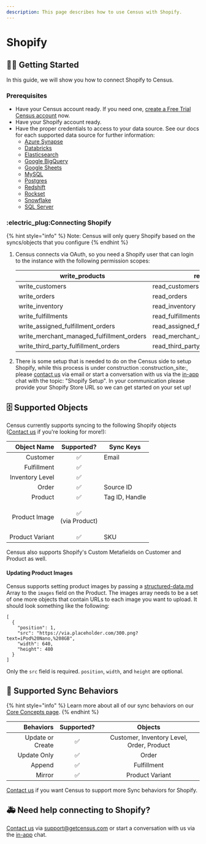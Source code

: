 ```yaml
---
description: This page describes how to use Census with Shopify.
---
```


# Shopify

## 🏃‍♀️ Getting Started

In this guide, we will show you how to connect Shopify to Census.

### Prerequisites

* Have your Census account ready. If you need one, [create a Free Trial Census account](https://app.getcensus.com/) now.
* Have your Shopify account ready.
* Have the proper credentials to access to your data source. See our docs for each supported data source for further information:
  * [Azure Synapse](../sources/azure-synapse.md)
  * [Databricks](https://docs.getcensus.com/sources/databricks)
  * [Elasticsearch](https://docs.getcensus.com/sources/elasticsearch)
  * [Google BigQuery](https://docs.getcensus.com/sources/google-bigquery)
  * [Google Sheets](https://docs.getcensus.com/sources/google-sheets)
  * [MySQL](https://docs.getcensus.com/sources/mysql)
  * [Postgres](https://docs.getcensus.com/sources/postgres)
  * [Redshift](https://docs.getcensus.com/sources/redshift)
  * [Rockset](https://docs.getcensus.com/sources/rockset)
  * [Snowflake](https://docs.getcensus.com/sources/snowflake)
  * [SQL Server](https://docs.getcensus.com/sources/sql-server)

### :electric\_plug:Connecting Shopify

{% hint style="info" %}
Note: Census will only query Shopify based on the syncs/objects that you configure
{% endhint %}

1.  Census connects via OAuth, so you need a Shopify user that can login to the instance with the following permission scopes:

    | write\_products                               | read\_products                               |
    | --------------------------------------------- | -------------------------------------------- |
    | write\_customers                              | read\_customers                              |
    | write\_orders                                 | read\_orders                                 |
    | write\_inventory                              | read\_inventory                              |
    | write\_fulfillments                           | read\_fulfillments                           |
    | write\_assigned\_fulfillment\_orders          | read\_assigned\_fulfillment\_orders          |
    | write\_merchant\_managed\_fulfillment\_orders | read\_merchant\_managed\_fulfillment\_orders |
    | write\_third\_party\_fulfillment\_orders      | read\_third\_party\_fulfillment\_orders      |
2. There is some setup that is needed to do on the Census side to setup Shopify, while this process is under construction :construction\_site:, please [contact us](mailto:support@getcensus.com) via email or start a conversation with us via the [in-app](https://app.getcensus.com) chat with the topic: "Shopify Setup". In your communication please provide your Shopify Store URL so we can get started on your set up!

## 🗄 Supported Objects

Census currently supports syncing to the following Shopify objects ([Contact us](mailto:support@getcensus.com) if you're looking for more!):

| **Object Name** |       **Supported?**      | **Sync Keys**  |
| --------------: | :-----------------------: | -------------- |
|        Customer |             ✅             | Email          |
|     Fulfillment |             ✅             |                |
| Inventory Level |             ✅             |                |
|           Order |             ✅             | Source ID      |
|         Product |             ✅             | Tag ID, Handle |
|   Product Image | <p>✅<br>(via Product)</p> |                |
| Product Variant |             ✅             | SKU            |

Census also supports Shopify's Custom Metafields on Customer and Product as well.

#### Updating Product Images

Census supports setting product images by passing a [structured-data.md](../basics/data-defining/defining-source-data/structured-data.md "mention") Array to the `images` field on the Product. The images array needs to be a set of one more objects that contain URLs to each image you want to upload. It should look something like the following:

```
[
  { 
    "position": 1, 
    "src": "https://via.placeholder.com/300.png?text=iPod%20Nano,%208GB", 
    "width": 640, 
    "height": 480 
  }
]
```

Only the `src` field is required. `position`, `width`, and `height` are optional.

## 🔄 Supported Sync Behaviors

{% hint style="info" %}
Learn more about all of our sync behaviors on our [Core Concepts page](../basics/core-concept/#the-different-sync-behaviors).
{% endhint %}

|    **Behaviors** | **Supported?** |                **Objects**                |
| ---------------: | :------------: | :---------------------------------------: |
| Update or Create |        ✅       | Customer, Inventory Level, Order, Product |
|      Update Only |        ✅       |                   Order                   |
|           Append |        ✅       |                Fulfillment                |
|           Mirror |        ✅       |              Product Variant              |

[Contact us](mailto:support@getcensus.com) if you want Census to support more Sync behaviors for Shopify.

## 🚑 Need help connecting to Shopify?

[Contact us](mailto:support@getcensus.com) via support@getcensus.com or start a conversation with us via the [in-app](https://app.getcensus.com) chat.
